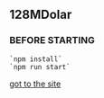 ## 128MDolar

### BEFORE STARTING
    `npm install`
    `npm run start`
    
[got to the site](https://calintiparalar.herokuapp.com/)
